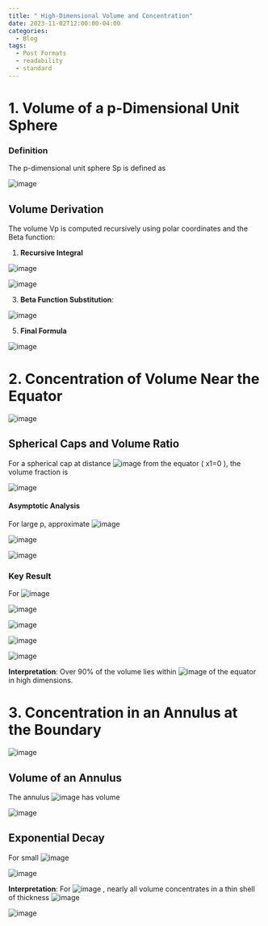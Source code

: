 ```yaml
---
title: " High-Dimensional Volume and Concentration"
date: 2023-11-02T12:00:00-04:00
categories:
  - Blog
tags:
  - Post Formats
  - readability
  - standard
---
```






# **1. Volume of a p-Dimensional Unit Sphere**

### **Definition**
The p-dimensional unit sphere Sp is defined as

![image](https://github.com/user-attachments/assets/04bdacc8-279f-44d8-91e3-7033f07dc55c)


## **Volume Derivation**
The volume Vp is computed recursively using polar coordinates and the Beta function:
1. **Recursive Integral**

![image](https://github.com/user-attachments/assets/8d8fa7cb-65c1-443e-9b1a-cea1a608fcb5)


![image](https://github.com/user-attachments/assets/76e76da2-e4f3-4f65-8b6f-8285ea7180bd)


3. **Beta Function Substitution**:
   

![image](https://github.com/user-attachments/assets/765708b1-090f-434a-a6ab-b9625b6668bc)


5. **Final Formula**


![image](https://github.com/user-attachments/assets/0a19c43f-85c6-45ad-99c8-d43e41f5793a)



# **2. Concentration of Volume Near the Equator**

![image](https://github.com/user-attachments/assets/c9c14e2e-50c3-4e36-91b3-91961194ed90)


## **Spherical Caps and Volume Ratio**
For a spherical cap at distance ![image](https://github.com/user-attachments/assets/e6fcc401-1aba-4637-93c1-a1531b50ee8f) from the equator ( x1=0 ), the volume fraction is

![image](https://github.com/user-attachments/assets/bd709aac-d824-482a-9507-8355b35b6c34)


#### **Asymptotic Analysis**
For large p, approximate ![image](https://github.com/user-attachments/assets/8de93fef-59da-4355-8d1d-cc1a6c2e6d9c)



![image](https://github.com/user-attachments/assets/655b9dce-b4e5-46ac-aa02-782a49ad0a6e)

![image](https://github.com/user-attachments/assets/0375aae1-586f-4e20-b448-283efad4cbbf)


### **Key Result**
For ![image](https://github.com/user-attachments/assets/397d5af8-636a-43a2-88aa-ea150400ae1e)


![image](https://github.com/user-attachments/assets/c24e66cb-7150-4e6f-b184-3700256b68e1)

![image](https://github.com/user-attachments/assets/ebaa2c07-739a-4175-92b5-b215fafd4516)

![image](https://github.com/user-attachments/assets/f4949736-0990-4bcc-95ee-bcaa32d280c5)

![image](https://github.com/user-attachments/assets/a76110a5-5af9-4f59-b338-7f219cca76a0)


**Interpretation**: Over 90% of the volume lies within ![image](https://github.com/user-attachments/assets/b0d9a8f6-cece-4817-a561-14679d55cf73) of the equator in high dimensions.


# **3. Concentration in an Annulus at the Boundary**

![image](https://github.com/user-attachments/assets/497716e8-08bd-4bae-ae92-d69fa121c15c)


## **Volume of an Annulus**
The annulus ![image](https://github.com/user-attachments/assets/9c90755c-22cc-41b2-8b23-03da8d7f3c0a) has volume

![image](https://github.com/user-attachments/assets/726a1753-de35-47ad-8cf0-4b9a1e141629)

## **Exponential Decay**
For small ![image](https://github.com/user-attachments/assets/cf539daf-3dfe-4afc-a977-2bcb4f4fec19)

![image](https://github.com/user-attachments/assets/06d08523-6b18-4ce8-8c69-cf8424415344)

**Interpretation**: For ![image](https://github.com/user-attachments/assets/99b18fda-513e-4d2d-9539-dab31b75a72b)
, nearly all volume concentrates in a thin shell of thickness ![image](https://github.com/user-attachments/assets/52cf3ae7-65fd-4e7b-8d09-2d0d26af8c12)


![image](https://github.com/user-attachments/assets/46b4fac6-f9bc-4548-85e0-d1b1cb197b0d)






